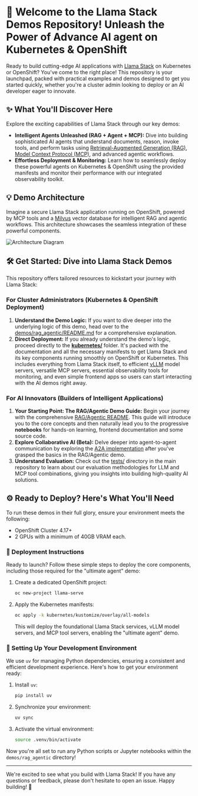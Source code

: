 # 👋 Welcome to the Llama Stack Demos Repository! Unleash the Power of Advance AI agent on Kubernetes & OpenShift

Ready to build cutting-edge AI applications with [Llama Stack](https://github.com/meta-llama/llama-stack) on Kubernetes or OpenShift? You've come to the right place! This repository is your launchpad, packed with practical examples and demos designed to get you started quickly, whether you're a cluster admin looking to deploy or an AI developer eager to innovate.

## ✨ What You'll Discover Here

Explore the exciting capabilities of Llama Stack through our key demos:

* **Intelligent Agents Unleashed (RAG + Agent + MCP):** Dive into building sophisticated AI agents that understand documents, reason, invoke tools, and perform tasks using [Retrieval-Augmented Generation (RAG)](https://www.ibm.com/think/topics/retrieval-augmented-generation), [Model Context Protocol (MCP)](https://github.com/modelcontextprotocol), and advanced agentic workflows. 
* **Effortless Deployment & Monitoring:** Learn how to seamlessly deploy these powerful agents on Kubernetes & OpenShift using the provided manifests and monitor their performance with our integrated observability toolkit.

## 💡 Demo Architecture
Imagine a secure Llama Stack application running on OpenShift, powered by MCP tools and a [Milvus](https://milvus.io/) vector database for intelligent RAG and agentic workflows. This architecture showcases the seamless integration of these powerful components.

![Architecture Diagram](./images/architecture-diagram.jpg)

## 🛠️ Get Started: Dive into Llama Stack Demos

This repository offers tailored resources to kickstart your journey with Llama Stack:

### For Cluster Administrators (Kubernetes & OpenShift Deployment)

1.  **Understand the Demo Logic:** If you want to dive deeper into the underlying logic of this demo, head over to the [demos/rag_agentic/README.md](./demos/rag_agentic/README.md) for a comprehensive explanation.
2.  **Direct Deployment:** If you already understand the demo's logic, proceed directly to the **[kubernetes/](./kubernetes/)** folder. It's packed with the documentation and all the necessary manifests to get Llama Stack and its key components running smoothly on OpenShift or Kubernetes. This includes everything from Llama Stack itself, to efficient [vLLM](https://docs.vllm.ai/en/stable/index.html) model servers, versatile MCP servers, essential observability tools for monitoring, and even simple frontend apps so users can start interacting with the AI demos right away.

### For AI Innovators (Builders of Intelligent Applications)

1.  **Your Starting Point: The RAG/Agentic Demo Guide:** Begin your journey with the comprehensive [RAG/Agentic README](./demos/rag_agentic/README.md). This guide will introduce you to the core concepts and then naturally lead you to the progressive **notebooks** for hands-on learning, frontend documentation and some source code.
2.  **Explore Collaborative AI (Beta):** Delve deeper into agent-to-agent communication by exploring the [A2A implementation](./demos/a2a_llama_stack/) after you've grasped the basics in the RAG/Agentic demo.
3.  **Understand Evaluation:** Check out the [tests/](./tests/) directory in the main repository to learn about our evaluation methodologies for LLM and MCP tool combinations, giving you insights into building high-quality AI solutions.

## ⚙️ Ready to Deploy? Here's What You'll Need

To run these demos in their full glory, ensure your environment meets the following:

* OpenShift Cluster 4.17+
* 2 GPUs with a minimum of 40GB VRAM each.

### 🚀 Deployment Instructions

Ready to launch? Follow these simple steps to deploy the core components, including those required for the "ultimate agent" demo:

1.  Create a dedicated OpenShift project:
    ```bash
    oc new-project llama-serve
    ```
2.  Apply the Kubernetes manifests:
    ```bash
    oc apply -k kubernetes/kustomize/overlay/all-models
    ```
    This will deploy the foundational Llama Stack services, vLLM model servers, and MCP tool servers, enabling the "ultimate agent" demo.


### 🐍 Setting Up Your Development Environment

We use `uv` for managing Python dependencies, ensuring a consistent and efficient development experience. Here's how to get your environment ready:

1.  Install `uv`:
    ```bash
    pip install uv
    ```
2.  Synchronize your environment:
    ```bash
    uv sync
    ```
3.  Activate the virtual environment:
    ```bash
    source .venv/bin/activate
    ```

Now you're all set to run any Python scripts or Jupyter notebooks within the `demos/rag_agentic` directory!

---

We're excited to see what you build with Llama Stack! If you have any questions or feedback, please don't hesitate to open an issue. Happy building! 🎉
